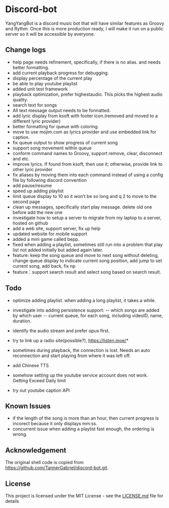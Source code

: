 # Discord-bot

YangYangBot is a discord music bot that will have similar features as Groovy and Rythm.  Once this is more production ready, I will make it run on a public server so it will be accessible by everyone.

## Change logs
* help page needs refinement, specifically, if there is no alias.  and needs better formatting.
* add current playback progress for debugging.
* display percentage of the current play
* be able to play youtube playlist
* added unit test framework
* playback optimization, prefer highestaudio.  This picks the highest audio quality.
* search text for songs
* All text message output needs to be formatted.
* add lyric display from ksoft with footer icon.(removed and moved to a different lyric provider)
* better formatting for queue with coloring.
* move to use mojim.com as lyrics provider and use embedded link for caption.
* fix queue output to show progress of current song
* support song movement within queue
* conform command names to Groovy, support remove, clear, disconnect and etc.
* improve lyrics.  If found from ksoft, then use it; otherwise, provide link to other lyric provider
* fix aliases by moving them into each command instead of using a config file by following discord convention
* add pause/resume
* speed up adding playlist
* limit queue display to 10 so it won't be so long and q 2 to move to the second page
* clean up messages, specifically start play message.  delete old one before add the new one
* investigate how to setup a server to migrate from my laptop to a server, hosted on github
* add a web site, support server, fix up help
* updated website for mobile support
* added a mini game called bepp.
* fixed when adding a playlist, sometimes still run into a problem that play list not added initially but added again later.
* feature: keep the song queue and move to next song without deleting, change queue display to indicate current song position, add jump to set current song, add back, fix np
* feature：support search result and select song based on search result.

## Todo
- optimize adding playlist.  when adding a long playlist, it takes a while.
- investigate into adding persistence support: 
-- which songs are added by which user
-- current queue, for each song, including videoID, name, duration.

- identify the audio stream and prefer opus first.
- try to link up a radio site(possible?), https://listen.moe/* 
- sometimes during playback, the connection is lost.  Needs an auto reconnection and start playing from where it was left off.
- add Chinese TTS
- somehow setting up the youtube service account does not work.  Getting Exceed Daily limit
- try out youtube caption API

## Known Issues
* if the length of the song is more than an hour, then current progress is incorect because it only displays mm:ss.
* concurrent issue when adding a playlist fast enough, the ordering is wrong.

## Acknowledgement

The original shell code is copied from https://github.com/TannerGabriel/discord-bot.git.  

## License

This project is licensed under the MIT License - see the [LICENSE.md](LICENSE) file for details

